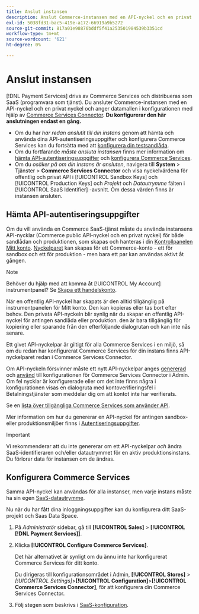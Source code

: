 ```yaml
---
title: Anslut instansen
description: Anslut Commerce-instansen med en API-nyckel och en privat nyckel och ange datamallen i konfigurationen.
exl-id: 5038fd31-bac5-419e-a172-66919a9b5272
source-git-commit: 817a01e98876bddf5f41a253501984539b3351cd
workflow-type: tm+mt
source-wordcount: '621'
ht-degree: 0%

---
```


# Anslut instansen

[!DNL Payment Services] drivs av Commerce Services och distribueras som SaaS (programvara som tjänst). Du ansluter Commerce-instansen med en API-nyckel och en privat nyckel och anger datamallen i konfigurationen med hjälp av [Commerce Services Connector](https://experienceleague.adobe.com/docs/commerce-merchant-services/user-guides/saas.html). **Du konfigurerar den här anslutningen endast en gång.**

* Om du har *har redan anslutit till din instans* genom att hämta och använda dina API-autentiseringsuppgifter och konfigurera Commerce Services kan du fortsätta med att [konfigurera din testsandlåda](https://experienceleague.adobe.com/docs/commerce-merchant-services/payment-services/get-started/sandbox.html).
* Om du fortfarande *måste ansluta instansen* finns mer information om [hämta API-autentiseringsuppgifter](#obtain-api-credentials) och [konfigurera Commerce Services](#configure-commerce-services).
* Om du *osäker på om din instans är ansluten*, navigera till **System** > Tjänster > **Commerce Services Connector** och visa nyckelvärdena för offentlig och privat API i [!UICONTROL Sandbox Keys] och [!UICONTROL Production Keys] och *Projekt* och *Datautrymme* fälten i [!UICONTROL SaaS Identifier] -avsnitt. Om dessa värden finns är instansen ansluten.

## Hämta API-autentiseringsuppgifter

Om du vill använda en Commerce SaaS-tjänst måste du använda instansens API-nycklar (Commerce public API-nyckel och en privat nyckel) för både sandlådan och produktionen, som skapas och hanteras i din [Kontrollpanelen Mitt konto](https://account.magento.com/customer/account/login). [Nyckelparet](https://docs.magento.com/user-guide/configuration/services/saas.html) kan skapas för ett Commerce-konto - ett för sandbox och ett för produktion - men bara ett par kan användas aktivt åt gången.

>[!NOTE]
>
>Behöver du hjälp med att komma åt [!UICONTROL My Account] instrumentpanel? Se [Skapa ett handelskonto](https://docs.magento.com/user-guide/magento/magento-account-create.html).

När en offentlig API-nyckel har skapats är den alltid tillgänglig på instrumentpanelen för Mitt konto. Den kan kopieras eller tas bort efter behov. Den privata API-nyckeln blir synlig när du skapar en offentlig API-nyckel för antingen sandlåda eller produktion. den är bara tillgänglig för kopiering eller sparande från den efterföljande dialogrutan och kan inte nås senare.

Ett givet API-nyckelpar är giltigt för alla Commerce Services i en miljö, så om du redan har konfigurerat Commerce Services för din instans finns API-nyckelparet redan i Commerce Services Connector.

Om API-nyckeln försvinner måste ett nytt API-nyckelpar anges [genererad](https://experienceleague.adobe.com/docs/commerce-merchant-services/payment-services/get-started/connect.html#generate-an-api-key-and-private-key) och [använd](https://experienceleague.adobe.com/docs/commerce-merchant-services/payment-services/get-started/connect.html#configure-saas-project) till konfigurationen för Commerce Services Connector i Admin. Om fel nycklar är konfigurerade eller om det inte finns några i konfigurationen visas en dialogruta med kontoverifieringsfel i Betalningstjänster som meddelar dig om att kontot inte har verifierats.

Se en [lista över tillgängliga Commerce Services som använder API](https://docs.magento.com/user-guide/system/saas.html#available-services).

Mer information om hur du genererar en API-nyckel för antingen sandbox- eller produktionsmiljöer finns i [Autentiseringsuppgifter](https://experienceleague.adobe.com/docs/commerce-merchant-services/user-guides/saas.html#apikey).

>[!IMPORTANT]
>Vi rekommenderar att du inte genererar om ett API-nyckelpar *och* ändra SaaS-identifieraren och/eller datautrymmet för en aktiv produktionsinstans. Du förlorar data för instansen om de ändras.

## Konfigurera Commerce Services

Samma API-nyckel kan användas för alla instanser, men varje instans måste ha sin egen [SaaS-datautrymme](https://experienceleague.adobe.com/docs/commerce-merchant-services/user-guides/saas.html#saasenv).

Nu när du har fått dina inloggningsuppgifter kan du konfigurera ditt SaaS-projekt och Saas Data Space.

1. På _Administratör_ sidebar, gå till **[!UICONTROL Sales]** > **[!UICONTROL [!DNL Payment Services]]**.
1. Klicka **[!UICONTROL Configure Commerce Services]**.

   Det här alternativet är synligt om du ännu inte har konfigurerat Commerce Services för ditt konto.

   Du dirigeras till konfigurationsområdet i Admin, **[!UICONTROL Stores]** > _[!UICONTROL Settings]_>**[!UICONTROL Configuration]**>**[!UICONTROL Commerce Services Connector]**, för att konfigurera din Commerce Services Connector.

1. Följ stegen som beskrivs i [SaaS-konfiguration](https://experienceleague.adobe.com/docs/commerce-merchant-services/user-guides/integration-services/saas.html#saasenv).
